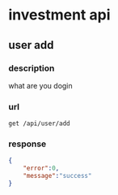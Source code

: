# investment api 
## user add
### description
what are you dogin
### url
`get /api/user/add`
### response
```json
{
	"error":0,
	"message":"success"
}
```

